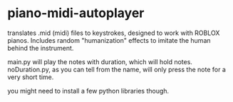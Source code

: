# piano-midi-autoplayer
translates .mid (midi) files to keystrokes, designed to work with ROBLOX pianos. Includes random "humanization" effects to imitate the human behind the instrument.

main.py will play the notes with duration, which will hold notes.
noDuration.py, as you can tell from the name, will only press the note for a very short time.

you might need to install a few python libraries though.
